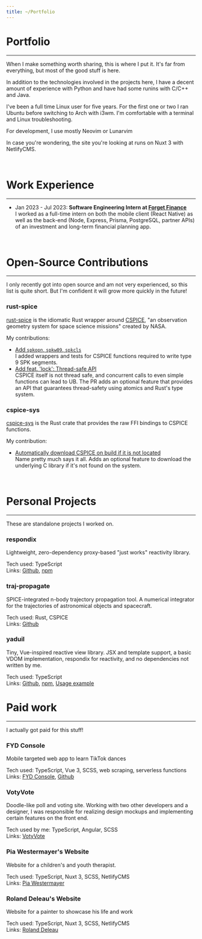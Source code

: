 ```yaml
---
title: ~/Portfolio
---
```

# Portfolio

- - -

When I make something worth sharing, this is where I put it. It's far from everything,
but most of the good stuff is here.

In addition to the technologies involved in the projects here, I have a decent amount
of experience with Python and have had some runins with C/C++ and Java.

I've been a full time Linux user for five years. For the first one or two I ran Ubuntu before
switching to Arch with i3wm. I'm comfortable with a terminal and Linux troubleshooting.

For development, I use mostly Neovim or Lunarvim

In case you're wondering, the site you're looking at runs on Nuxt 3 with NetlifyCMS.

<br/>

# Work Experience

- - -

* Jan 2023 - Jul 2023: **Software Engineering Intern at [Forget Finance](https://forget.finance)**\
  I worked as a full-time intern on both the mobile client (React Native) as well as the back-end (Node, Express, Prisma, PostgreSQL, partner APIs) of an investment and long-term financial planning app.

<br/>

# Open-Source Contributions

- - -

I only recently got into open source and am not very experienced, so this list is quite short.
But I'm confident it will grow more quickly in the future!

### rust-spice

[rust-spice](https://docs.rs/rust-spice/latest/spice/) is the idiomatic Rust wrapper around [CSPICE](https://naif.jpl.nasa.gov/naif), "an observation geometry system for space science missions" created
by NASA.

My contributions:

* [Add `spkopn`, `spkw09`, `spkcls`](https://github.com/GregoireHENRY/rust-spice/pull/6)\
  I added wrappers and tests for CSPICE functions required to write type 9 SPK segments.
* [Add feat. 'lock': Thread-safe API](https://github.com/GregoireHENRY/rust-spice/pull/10)\
  CSPICE itself is not thread safe, and concurrent calls to even simple functions can lead to UB.
  The PR adds an optional feature that provides an API that guarantees thread-safety using atomics and
  Rust's type system.

### cspice-sys

[cspice-sys](https://docs.rs/cspice-sys/latest/cspice_sys/index.html) is the Rust crate that provides the raw FFI bindings to CSPICE functions.

My contribution:

* [Automatically download CSPICE on build if it is not located](https://github.com/jacob-pro/cspice-rs/pull/7)\
  Name pretty much says it all. Adds an optional feature to download the underlying C library if it's not
  found on the system.

<br/>

# Personal Projects

- - -

These are standalone projects I worked on.

### respondix

Lightweight, zero-dependency proxy-based "just works" reactivity library.

Tech used: TypeScript\
Links: [Github](https://github.com/pixldemon/respondix), [npm](https://npmjs.org/package/respondix)

### traj-propagate

SPICE-integrated n-body trajectory propagation tool. A numerical integrator for
the trajectories of astronomical objects and spacecraft.

Tech used: Rust, CSPICE\
Links: [Github](https://github.com/pixldemon/traj-propagate)

### yaduil

Tiny, Vue-inspired reactive view library. JSX and template support, a basic VDOM implementation,
respondix for reactivity, and no dependencies not written by me.

Tech used: TypeScript\
Links: [Github](https://github.com/pixldemon/yaduil), [npm](https://npmjs.com/package/yaduil), [Usage example](https://github.com/pixldemon/yaduil-example)

# Paid work

- - -

I actually got paid for this stuff!

### FYD Console

Mobile targeted web app to learn TikTok dances

Tech used: TypeScript, Vue 3, SCSS, web scraping, serverless functions\
Links: [FYD Console](https://tiktoktutor.netlify.app), [Github](https://github.com/mclrc/tiktoktutor)

### VotyVote

Doodle-like poll and voting site. Working with two other developers and a designer, I was responsible
for realizing design mockups and implementing certain features on the front end.

Tech used by me: TypeScript, Angular, SCSS\
Links: [VotyVote](https://votyvote.com/)

### Pia Westermayer's Website

Website for a children's and youth therapist.

Tech used: TypeScript, Nuxt 3, SCSS, NetlifyCMS\
Links: [Pia Westermayer](https://therapie-westermayer.de)

### Roland Deleau's Website

Website for a painter to showcase his life and work

Tech used: TypeScript, Nuxt 3, SCSS, NetlifyCMS\
Links: [Roland Deleau](https://deleaunew.netlify.app)